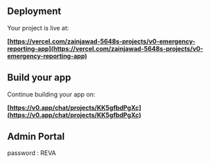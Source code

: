 ## Deployment

Your project is live at:

**[https://vercel.com/zainjawad-5648s-projects/v0-emergency-reporting-app](https://vercel.com/zainjawad-5648s-projects/v0-emergency-reporting-app)**

## Build your app

Continue building your app on:

**[https://v0.app/chat/projects/KK5gfbdPgXc](https://v0.app/chat/projects/KK5gfbdPgXc)**

## Admin Portal 

password : REVA 

